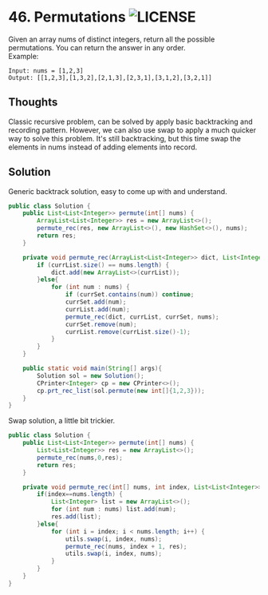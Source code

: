 # 46. Permutations ![LICENSE](https://img.shields.io/badge/Rank-Medium-orange)
Given an array nums of distinct integers, return all the possible permutations. You can return the answer in any order.  
Example:
```
Input: nums = [1,2,3]
Output: [[1,2,3],[1,3,2],[2,1,3],[2,3,1],[3,1,2],[3,2,1]]
```
## Thoughts
Classic recursive problem, can be solved by apply basic backtracking and recording pattern.
However, we can also use swap to apply a much quicker way to solve this problem. It's still backtracking, but this time swap the elements in nums instead of adding elements into record.


## Solution
Generic backtrack solution, easy to come up with and understand.
```java
public class Solution {
    public List<List<Integer>> permute(int[] nums) {
        ArrayList<List<Integer>> res = new ArrayList<>();
        permute_rec(res, new ArrayList<>(), new HashSet<>(), nums);
        return res;
    }

    private void permute_rec(ArrayList<List<Integer>> dict, List<Integer> currList, Set<Integer> currSet, int[] nums) {
        if (currList.size() == nums.length) {
            dict.add(new ArrayList<>(currList));
        }else{
            for (int num : nums) {
                if (currSet.contains(num)) continue;
                currSet.add(num);
                currList.add(num);
                permute_rec(dict, currList, currSet, nums);
                currSet.remove(num);
                currList.remove(currList.size()-1);
            }
        }
    }

    public static void main(String[] args){
        Solution sol = new Solution();
        CPrinter<Integer> cp = new CPrinter<>();
        cp.prt_rec_list(sol.permute(new int[]{1,2,3}));
    }
}
```

Swap solution, a little bit trickier.

```java
public class Solution {
    public List<List<Integer>> permute(int[] nums) {
        List<List<Integer>> res = new ArrayList<>();
        permute_rec(nums,0,res);
        return res;
    }

    private void permute_rec(int[] nums, int index, List<List<Integer>> res) {
        if(index==nums.length) {
            List<Integer> list = new ArrayList<>();
            for (int num : nums) list.add(num);
            res.add(list);
        }else{
            for (int i = index; i < nums.length; i++) {
                utils.swap(i, index, nums);
                permute_rec(nums, index + 1, res);
                utils.swap(i, index, nums);
            }
        }
    }
}

```